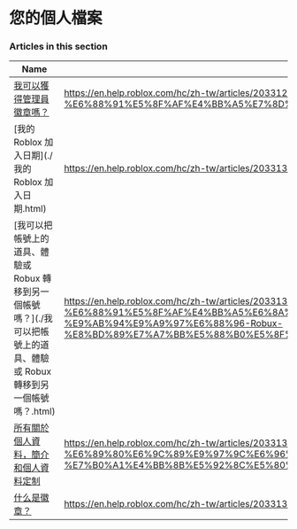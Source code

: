 # 您的個人檔案  
### Articles in this section
Name|URL
-|-
[我可以獲得管理員徽章嗎？](./我可以獲得管理員徽章嗎？.html) |https://en.help.roblox.com/hc/zh-tw/articles/203312360-%E6%88%91%E5%8F%AF%E4%BB%A5%E7%8D%B2%E5%BE%97%E7%AE%A1%E7%90%86%E5%93%A1%E5%BE%BD%E7%AB%A0%E5%97%8E-
[我的 Roblox 加入日期](./我的 Roblox 加入日期.html) |https://en.help.roblox.com/hc/zh-tw/articles/203313060-%E6%88%91%E7%9A%84-Roblox-%E5%8A%A0%E5%85%A5%E6%97%A5%E6%9C%9F
[我可以把帳號上的道具、體驗或 Robux 轉移到另一個帳號嗎？](./我可以把帳號上的道具、體驗或 Robux 轉移到另一個帳號嗎？.html) |https://en.help.roblox.com/hc/zh-tw/articles/203313090-%E6%88%91%E5%8F%AF%E4%BB%A5%E6%8A%8A%E5%B8%B3%E8%99%9F%E4%B8%8A%E7%9A%84%E9%81%93%E5%85%B7-%E9%AB%94%E9%A9%97%E6%88%96-Robux-%E8%BD%89%E7%A7%BB%E5%88%B0%E5%8F%A6%E4%B8%80%E5%80%8B%E5%B8%B3%E8%99%9F%E5%97%8E-
[所有關於個人資料，簡介和個人資料定制](./所有關於個人資料，簡介和個人資料定制.html) |https://en.help.roblox.com/hc/zh-tw/articles/203313660-%E6%89%80%E6%9C%89%E9%97%9C%E6%96%BC%E5%80%8B%E4%BA%BA%E8%B3%87%E6%96%99-%E7%B0%A1%E4%BB%8B%E5%92%8C%E5%80%8B%E4%BA%BA%E8%B3%87%E6%96%99%E5%AE%9A%E5%88%B6
[什么是徽章？](./什么是徽章？.html) |https://en.help.roblox.com/hc/zh-tw/articles/203313620-%E4%BB%80%E4%B9%88%E6%98%AF%E5%BE%BD%E7%AB%A0-